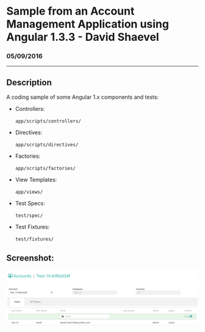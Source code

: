 # Sample from an Account Management Application using Angular 1.3.3 - David Shaevel

### 05/09/2016

---

## Description
A coding sample of some Angular 1.x components and tests:

* Controllers:

  `app/scripts/controllers/`

* Directives:

  `app/scripts/directives/`

* Factories:

  `app/scripts/factories/`

* View Templates:

  `app/views/`

* Test Specs:

  `test/spec/`

* Test Fixtures:

  `test/fixtures/`

## Screenshot:

![Screenshot of Account Management Application](./acct-mgmt-app-ng1.png)

